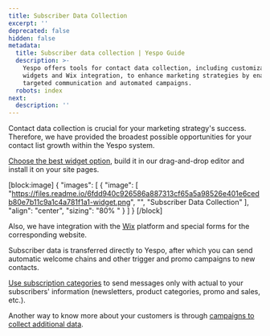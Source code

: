 ```yaml
---
title: Subscriber Data Collection
excerpt: ''
deprecated: false
hidden: false
metadata:
  title: Subscriber data collection | Yespo Guide
  description: >-
    Yespo offers tools for contact data collection, including customizable
    widgets and Wix integration, to enhance marketing strategies by enabling
    targeted communication and automated campaigns.
  robots: index
next:
  description: ''
---
```

Contact data collection is crucial for your marketing strategy's success. Therefore, we have provided the broadest possible opportunities for your contact list growth within the Yespo system.

[Choose the best widget option](https://docs.yespo.io/docs/widgets), build it in our drag-and-drop editor and install it on your site pages.

[block:image]
{
  "images": [
    {
      "image": [
        "https://files.readme.io/6fdd940c926586a887313cf65a5a98526e401e6cedb80e7b11c9a1c4a781f1a1-widget.png",
        "",
        "Subscriber Data Collection"
      ],
      "align": "center",
      "sizing": "80% "
    }
  ]
}
[/block]


Also, we have integration with the [Wix](https://docs.yespo.io/docs/wix-forms-integration) platform and special forms for the corresponding website. 

Subscriber data is transferred directly to Yespo, after which you can send automatic welcome chains and other trigger and promo campaigns to new contacts. 

[Use subscription categories](https://docs.yespo.io/docs/how-use-subscription-category) to send messages only with actual to your subscribers' information (newsletters, product categories, promo and sales, etc.). 

Another way to know more about your customers is through [campaigns to collect additional data](https://docs.yespo.io/docs/how-create-campaign-collect-additional-contact-data).